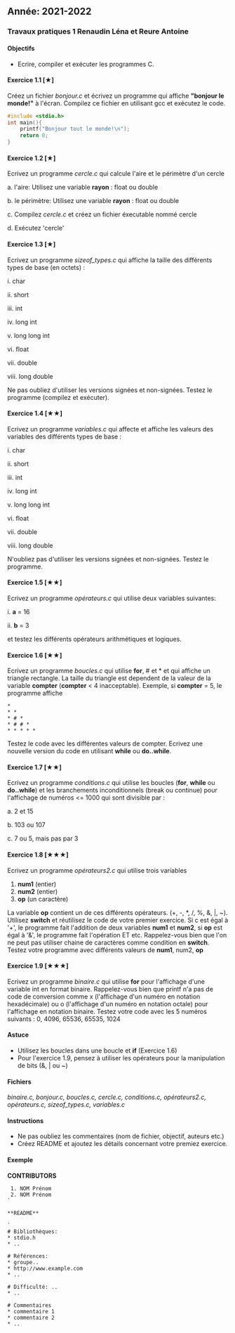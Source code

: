 Année: 2021-2022
----------------

### Travaux pratiques 1 Renaudin Léna et Reure Antoine

#### Objectifs

-   Ecrire, compiler et exécuter les programmes C.

#### Exercice 1.1 [★]

 
Créez un fichier *bonjour.c* et écrivez un programme qui affiche
**"bonjour le monde!"** à l'écran. Compilez ce fichier en utilisant
gcc et exécutez le code.

```c
#include <stdio.h>
int main(){
    printf("Bonjour tout le monde!\n");
    return 0;
}
```

#### Exercice 1.2 [★]

 
Ecrivez un programme *cercle.c* qui calcule l'aire et le périmètre d'un
cercle

a.  l'aire: Utilisez une variable **rayon** : float ou double

b.  le périmètre: Utilisez une variable **rayon** : float ou double

c.  Compilez *cercle.c* et créez un fichier éxecutable nommé cercle

d.  Exécutez 'cercle'


#### Exercice 1.3 [★]

 
Ecrivez un programme *sizeof_types.c* qui affiche la taille des
différents types de base (en octets) :

i.  char

ii. short

iii. int

iv. long int

v.  long long int

vi. float

vii. double

viii. long double


Ne pas oubliez d'utiliser les versions signées et non-signées. Testez le
programme (compilez et exécuter).


#### Exercice 1.4 [★★]

 
Ecrivez un programme *variables.c* qui affecte et affiche les valeurs
des variables des différents types de base :

i.  char

ii. short

iii. int

iv. long int

v.  long long int

vi. float

vii. double

viii. long double


N'oubliez pas d'utiliser les versions signées et non-signées. Testez
le programme.


#### Exercice 1.5 [★★]

 
Ecrivez un programme *opérateurs.c* qui utilise deux variables
suivantes:

i.  **a** = 16

ii. **b** = 3

et testez les différents opérateurs arithmétiques et logiques.


#### Exercice 1.6 [★★]

 
Ecrivez un programme *boucles.c* qui utilise **for**, # et * et qui
affiche un triangle rectangle. La taille du triangle est dependent de la
valeur de la variable **compter** (**compter** < 4 inacceptable).
Exemple, si **compter** = 5, le programme affiche

```
*              
* *               
* # *              
* # # *              
* * * * *
```

Testez le code avec les différentes valeurs de compter. Ecrivez une
nouvelle version du code en utilisant **while** ou **do..while**.


#### Exercice 1.7 [★★]

 
Ecrivez un programme *conditions.c* qui utilise les boucles (**for**,
**while** ou **do..while**) et les branchements inconditionnels (break
ou continue) pour l'affichage de numéros <= 1000 qui sont divisible par
:

a.  2 et 15

b.  103 ou 107

c.  7 ou 5, mais pas par 3



#### Exercice 1.8 [★★★]

 
Ecrivez un programme *opérateurs2.c* qui utilise trois variables

1.  **num1** (entier)
2.  **num2** (entier)
3.  **op** (un caractère)

La variable **op** contient un de ces différents opérateurs. (+, -, \*,
/, %, &, |, ~). Utilisez **switch** et réutilisez le code de votre
premier exercice. Si c est égal à '+', le programme fait l'addition de
deux variables **num1** et **num2**, si **op** est égal à '&', le
programme fait l'opération ET etc. Rappelez-vous bien que l'on ne peut
pas utiliser chaine de caractères comme condition en **switch**. Testez
votre programme avec différents valeurs de **num1**, num2, **op**


#### Exercice 1.9 [★★★]

 
Ecrivez un programme *binaire.c* qui utilise **for** pour l'affichage
d'une variable int en format binaire. Rappelez-vous bien que printf n'a
pas de code de conversion comme x (l'affichage d'un numéro en notation
hexadécimale) ou o (l'affichage d'un numéro en notation octale) pour
l'affichage en notation binaire. Testez votre code avec les 5 numéros
suivants : 0, 4096, 65536, 65535, 1024


#### Astuce

-   Utilisez les boucles dans une boucle et **if** (Exercice 1.6)
-   Pour l'exercice 1.9, pensez à utiliser les opérateurs pour la
    manipulation de bits (&, | ou ~)

#### Fichiers

*binaire.c, bonjour.c, boucles.c, cercle.c, conditions.c, opérateurs2.c,
opérateurs.c, sizeof_types.c, variables.c*

#### Instructions

-   Ne pas oubliez les commentaires (nom de fichier, objectif, auteurs
    etc.)
-   Créez README et ajoutez les détails concernant votre premiez
    exercice.

#### Exemple

 
**CONTRIBUTORS**

```             
 1. NOM Prénom
 2. NOM Prénom
`

**README**

`             
# Bibliothèques:               
* stdio.h               
* ..              

# Références:               
* groupe..               
* http://www.example.com               
* ..              

# Difficulté: ..               
* ..              

# Commentaires               
* commentaire 1               
* commentaire 2               
* ..             
```



